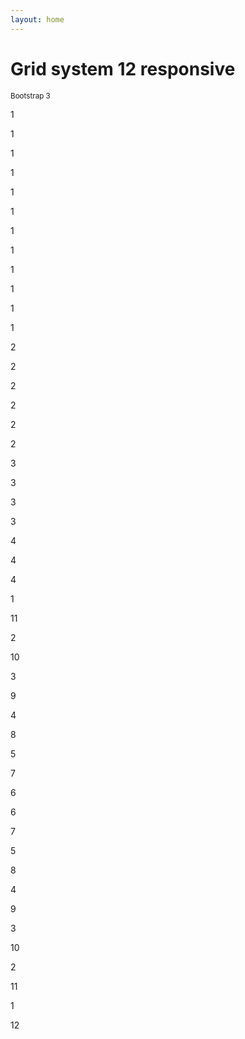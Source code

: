 ```yaml
---
layout: home
---
```


<!-- Page title -->
<div class="page-header">
	<h1>Grid system 12 responsive</h1>
	<small>Bootstrap 3</small>
</div>

<article class="grid-system">

  <div class="row show-grid">
    <div class="col col-sm-1"><p>1</p></div>
    <div class="col col-sm-1"><p>1</p></div>
    <div class="col col-sm-1"><p>1</p></div>
    <div class="col col-sm-1"><p>1</p></div>
    <div class="col col-sm-1"><p>1</p></div>
    <div class="col col-sm-1"><p>1</p></div>
    <div class="col col-sm-1"><p>1</p></div>
    <div class="col col-sm-1"><p>1</p></div>
    <div class="col col-sm-1"><p>1</p></div>
    <div class="col col-sm-1"><p>1</p></div>
    <div class="col col-sm-1"><p>1</p></div>
    <div class="col col-sm-1"><p>1</p></div>
  </div>

  <div class="row show-grid">
    <div class="col col-sm-2"><p>2</p></div>
    <div class="col col-sm-2"><p>2</p></div>
    <div class="col col-sm-2"><p>2</p></div>
    <div class="col col-sm-2"><p>2</p></div>
    <div class="col col-sm-2"><p>2</p></div>
    <div class="col col-sm-2"><p>2</p></div>
  </div>

  <div class="row show-grid">
    <div class="col col-sm-3"><p>3</p></div>
    <div class="col col-sm-3"><p>3</p></div>
    <div class="col col-sm-3"><p>3</p></div>
    <div class="col col-sm-3"><p>3</p></div>
  </div>

  <div class="row show-grid">
    <div class="col col-sm-4"><p>4</p></div>
    <div class="col col-sm-4"><p>4</p></div>
    <div class="col col-sm-4"><p>4</p></div>
  </div>

  <div class="row show-grid">
    <div class="col col-sm-1"><p>1</p></div>
    <div class="col col-sm-11"><p>11</p></div>
  </div>

  <div class="row show-grid">
    <div class="col col-sm-2"><p>2</p></div>
    <div class="col col-sm-10"><p>10</p></div>
  </div>

  <div class="row show-grid">
    <div class="col col-sm-3"><p>3</p></div>
    <div class="col col-sm-9"><p>9</p></div>
  </div>

  <div class="row show-grid">
    <div class="col col-sm-4"><p>4</p></div>
    <div class="col col-sm-8"><p>8</p></div>
  </div>

  <div class="row show-grid">
    <div class="col col-sm-5"><p>5</p></div>
    <div class="col col-sm-7"><p>7</p></div>
  </div>

  <div class="row show-grid">
    <div class="col col-sm-6"><p>6</p></div>
    <div class="col col-sm-6"><p>6</p></div>
  </div>

  <div class="row show-grid">
    <div class="col col-sm-7"><p>7</p></div>
    <div class="col col-sm-5"><p>5</p></div>
  </div>

  <div class="row show-grid">
    <div class="col col-sm-8"><p>8</p></div>
    <div class="col col-sm-4"><p>4</p></div>
  </div>

  <div class="row show-grid">
    <div class="col col-sm-9"><p>9</p></div>
    <div class="col col-sm-3"><p>3</p></div>
  </div>

  <div class="row show-grid">
    <div class="col col-sm-10"><p>10</p></div>
    <div class="col col-sm-2"><p>2</p></div>
  </div>

  <div class="row show-grid">
    <div class="col col-sm-11"><p>11</p></div>
    <div class="col col-sm-1"><p>1</p></div>
  </div>

  <div class="row show-grid">
    <div class="col col-sm-12"><p>12</p></div>
  </div>

</article>